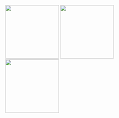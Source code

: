 <div>
    <img height="170px"
         src="https://github-readme-stats.vercel.app/api?username=coderlzw-cn&show_icons=true&count_private=true&card_width=100&hide_rank=false"
         alt=""/>
    <img height="170px" src="https://github-readme-streak-stats.herokuapp.com/?user=coderlzw-cn&langs_count=8" alt=""/>
</div>
<div>
    <img height="170px"
         src="https://github-readme-stats.vercel.app/api/top-langs/?username=coderlzw-cn&langs_count=5&layout=donut"
         alt=""/>
</div>
